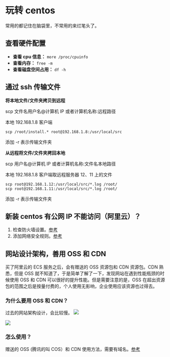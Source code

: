 # 玩转 centos

常用的都记住在脑袋里，不常用的来烂笔头了。

## 查看硬件配置

* **查看 cpu 信息：** `more /proc/cpuinfo`
* **查看内存：** `free -m`
* **查看磁盘空间占用：** `df -h`

## 通过 ssh 传输文件

**将本地文件/文件夹拷贝到远程**

scp 文件名用户名@计算机 IP 或者计算机名称:远程路径

本地 192.168.1.8 客户端

`scp /root/install.* root@192.168.1.8:/usr/local/src`

添加 -r 表示传输文件夹

**从远程将文件/文件夹拷回本地**

scp 用户名@计算机 IP 或者计算机名称:文件名本地路径

本地 192.168.1.8 客户端取远程服务器 12、11 上的文件

```
scp root@192.168.1.12:/usr/local/src/*.log /root/
scp root@192.168.1.11:/usr/local/src/*.log /root/
```

添加 -r 表示传输文件夹

## 新装 centos 有公网 IP 不能访问（阿里云）？

1. 检查防火墙设置。[参考](https://www.cnblogs.com/rainy-shurun/p/6195448.html)
2. 添加网络安全规则。[参考](https://help.aliyun.com/knowledge_detail/40596.html?spm=5176.10695662.1996646101.searchclickresult.672801fccvjRWb)

## 网站设计架构，善用 OSS 和 CDN

买了阿里云的 ECS 服务之后，会有赠送的 OSS 资源包和 CDN 资源包。CDN 熟悉，但是 OSS 就不知道了，于是简单了解了一下，发现网站在遇到性能瓶颈的时候使用 OSS 和 CDN 可以很好的提升性能。但是需要注意的是，OSS 在超出资源包的范围之后是按量付费的，个人使用无影响，企业使用应该资源也过得去。

### 为什么要用 OSS 和 CDN？

过去的网站架构设计，会比较慢。
![](http://ww1.sinaimg.cn/large/86c7c947gy1fmf4onh6alj20we0qwjtv.jpg)

![](http://ww1.sinaimg.cn/large/86c7c947gy1fmf4onek69j210w0uc78f.jpg)

### 怎么使用？

赠送的 OSS (腾讯的叫 COS）和 CDN 使用方法，需要有域名。[参考](https://www.alibabacloud.com/help/zh/doc-detail/31936.htm)
